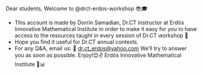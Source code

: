 Dear students,
Welcome to @drct-erdos-workshop 😎🎓
- This account is made by Dorrin Samadian, Dr.CT instructor at Erdös Innovative Mathematical Institute in order to make it easy for you to have access to the resources taught in every session of Dr.CT workshop 📝
- Hope you find it useful for Dr.CT annual contests. 
- For any Q&A, email us: 📩 dr.ct_erdos@yahoo.com
We’ll try to answer you as soon as possible.
Enjoy!😊✌️
Erdös Innovative Mathematical Institute 🧮📊
